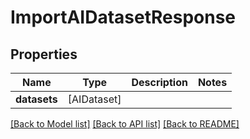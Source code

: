 # ImportAIDatasetResponse

## Properties

Name | Type | Description | Notes
------------ | ------------- | ------------- | -------------
**datasets** | [AIDataset] |  | 

[[Back to Model list]](../README.md#documentation-for-models) [[Back to API list]](../README.md#documentation-for-api-endpoints) [[Back to README]](../README.md)


